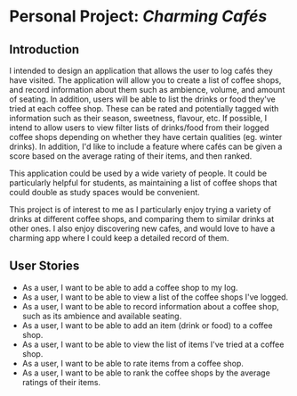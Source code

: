 # Personal Project: *Charming Cafés*

## Introduction

I intended to design an application that allows the user to log cafés they have visited.
The application will allow you to create a list of coffee shops, and record information about them such as ambience, 
volume, and amount of seating. In addition, users will be able to list the drinks or food they've tried at each 
coffee shop. These can be rated and potentially tagged with information such as their season, sweetness, flavour, 
etc. If possible, I intend to allow users to view filter lists of drinks/food from their logged coffee shops
depending on whether they have certain qualities (eg. winter drinks). In addition, I'd like to include a feature 
where cafés can be given a score based on the average rating of their items, and then ranked. 

This application could be used by a wide variety of people. It could be particularly helpful for students, as 
maintaining a list of coffee shops that could double as study spaces would be convenient.

This project is of interest to me as I particularly enjoy trying a variety of drinks at different coffee shops,
and comparing them to similar drinks at other ones. I also enjoy discovering new cafes, and would love to have
a charming app where I could keep a detailed record of them.

## User Stories

- As a user, I want to be able to add a coffee shop to my log.
- As a user, I want to be able to view a list of the coffee shops I've logged.
- As a user, I want to be able to record information about a coffee shop, such as its ambience and available seating.
- As a user, I want to be able to add an item (drink or food) to a coffee shop.
- As a user, I want to be able to view the list of items I've tried at a coffee shop.
- As a user, I want to be able to rate items from a coffee shop.
- As a user, I want to be able to rank the coffee shops by the average ratings of their items.

